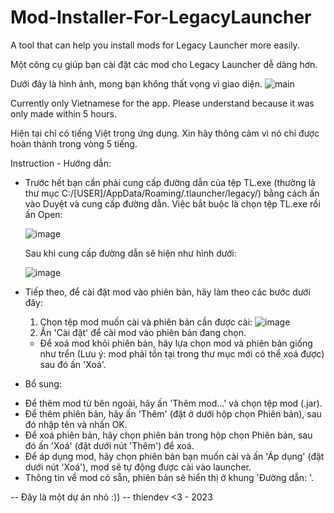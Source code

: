 # Mod-Installer-For-LegacyLauncher
A tool that can help you install mods for Legacy Launcher more easily.

Một công cụ giúp bạn cài đặt các mod cho Legacy Launcher dễ dàng hơn.

Dưới đây là hình ảnh, mong bạn không thất vọng vì giao diện.
   ![main](https://github.com/thiendev27/Mod-Installer-For-LegacyLauncher/assets/111259837/a2a8e9f0-f8e4-4cc2-89f4-fd7f59074a9c) 

Currently only Vietnamese for the app. Please understand because it was only made within 5 hours.

Hiện tại chỉ có tiếng Việt trong ứng dụng. Xin hãy thông cảm vì nó chỉ được hoàn thành trong vòng 5 tiếng.

Instruction - Hướng dẫn:
* Trước hết bạn cần phải cung cấp đường dẫn của tệp TL.exe (thường là thư mục C:/[USER]/AppData/Roaming/.tlauncher/legacy/) bằng cách ấn vào Duyệt và cung cấp đường dẫn. Việc bắt buộc là chọn tệp TL.exe rồi ấn Open:

   ![image](https://github.com/thiendev27/Mod-Installer-For-LegacyLauncher/assets/111259837/2f7e6a0b-76d5-490e-8a2c-e76c041679a5)

   Sau khi cung cấp đường dẫn sẽ hiện như hình dưới:

   ![image](https://github.com/thiendev27/Mod-Installer-For-LegacyLauncher/assets/111259837/616e21a0-efd3-45af-9324-9dfe8cc66570)

* Tiếp theo, để cài đặt mod vào phiên bản, hãy làm theo các bước dưới đây:
   1. Chọn tệp mod muốn cài và phiên bản cần được cài:
      ![image](https://github.com/thiendev27/Mod-Installer-For-LegacyLauncher/assets/111259837/14a9c033-9446-4172-a4d0-ded43a732d59)
   2. Ấn 'Cài đặt' để cài mod vào phiên bản đang chọn.
   * Để xoá mod khỏi phiên bản, hãy lựa chọn mod và phiên bản giống như trển (Lưu ý: mod phải tồn tại trong thư mục mới có thể xoá được) sau đó ấn 'Xoá'.

+ Bổ sung:

* Để thêm mod từ bên ngoài, hãy ấn 'Thêm mod...' và chọn tệp mod (.jar).
* Để thêm phiên bản, hãy ấn 'Thêm' (đặt ở dưới hộp chọn Phiên bản), sau đó nhập tên và nhấn OK.
* Để xoá phiên bản, hãy chọn phiên bản trong hộp chọn Phiên bản, sau đó ấn 'Xoá' (đặt dưới nút 'Thêm') để xoá.
* Để áp dụng mod, hãy chọn phiên bản bạn muốn cài và ấn 'Áp dụng' (đặt dưới nút 'Xoá'), mod sẽ tự động được cài vào launcher.
* Thông tin về mod có sẵn, phiên bản sẽ hiển thị ở khung 'Đường dẫn: '.

-- Đây là một dự án nhỏ :)) --
thiendev <3 - 2023

